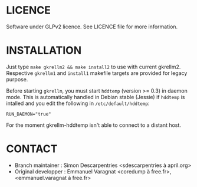 
LICENCE
=======
Software under GLPv2 licence. See LICENCE file for more information.


INSTALLATION
============
Just type `make gkrellm2 && make install2` to use with current gkrellm2.
Respective `gkrellm1` and `install1` makefile targets are provided for legacy purpose.

Before starting `gkrellm`, you must start `hddtemp` (version >= 0.3) in daemon mode.
This is automatically handled in Debian stable (Jessie) if `hddtemp` is intalled and you edit the following in `/etc/default/hddtemp`:

`RUN_DAEMON="true"`

For the moment gkrellm-hddtemp isn't able to connect to a distant host.


CONTACT
=======
- Branch maintainer : Simon Descarpentries <sdescarpentries à april.org>
- Original developper : Emmanuel Varagnat <coredump à free.fr>,  <emmanuel.varagnat à free.fr>

